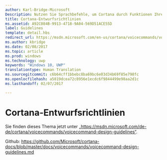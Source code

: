 ```yaml
---
author: Karl-Bridge-Microsoft
Description: Nutzen Sie Sprachbefehle, um Cortana durch Funktionen Ihrer App zu erweitern.
title: Cortana-Entwurfsrichtlinien
ms.assetid: A92C084B-9913-4718-9A04-569D51ACE55D
label: Guidelines
template: detail.hbs
redirect_url: https://msdn.microsoft.com/en-us/cortana/voicecommands/voicecommand-design-guidelines
ms.author: kbridge
ms.date: 02/08/2017
ms.topic: article
ms.prod: windows
ms.technology: uwp
keywords: "Windows 10, UWP"
translationtype: Human Translation
ms.sourcegitcommit: c6b64cff1bbebc8ba69bc6e03d34b69f85e798fc
ms.openlocfilehash: a5819dcea72c8956e1ecdc6f9844499e98aa2d1c
ms.lasthandoff: 02/07/2017

---
```


# <a name="cortana-design-guidelines"></a>Cortana-Entwurfsrichtlinien

Sie finden dieses Thema jetzt unter „https://msdn.microsoft.com/de-de/cortana/voicecommands/voicecommand-design-guidelines“.

Github: https://github.com/Microsoft/cortana-docs/blob/master/docs/voicecommands/voicecommand-design-guidelines.md

